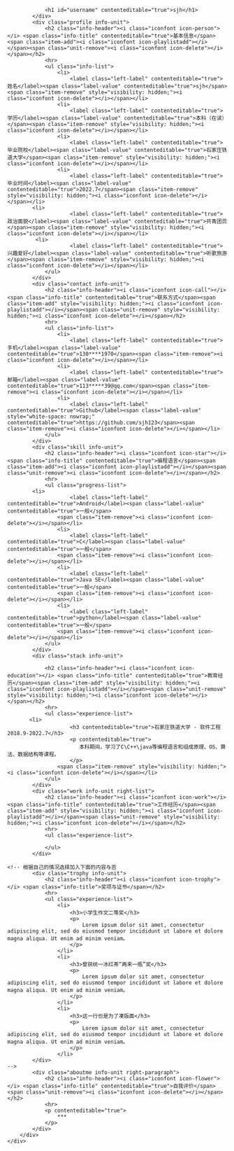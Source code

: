 <html lang="en"><head>
    <meta charset="UTF-8">
    <title>sjh个人简历</title>
    <link rel="stylesheet" href="static/css/style.css">
    <link rel="stylesheet" href="https://cdnjs.cloudflare.com/ajax/libs/remodal/1.1.0/remodal.css">
    <link rel="stylesheet" href="https://cdnjs.cloudflare.com/ajax/libs/remodal/1.1.0/remodal-default-theme.min.css">
    <script src="https://cdnjs.cloudflare.com/ajax/libs/jquery/1.12.4/jquery.min.js"></script>
    <script src="https://cdnjs.cloudflare.com/ajax/libs/remodal/1.1.0/remodal.min.js"></script>
    <script src="static/js/script.js"></script>
</head>

<body>
    <div class="container" id="cv">
        <div class="side">
            <div class="me">
                <div class="portrait"></div>
                
                <h1 id="username" contenteditable="true">sjh</h1>
            </div>
            <div class="profile info-unit">
                <h2 class="info-header"><i class="iconfont icon-person"></i> <span class="info-title" contenteditable="true">基本信息</span><span class="item-add"><i class="iconfont icon-playlistadd"></i></span><span class="unit-remove"><i class="iconfont icon-delete"></i></span></h2>
                <hr>
                <ul class="info-list">
                    <li>
                        <label class="left-label" contenteditable="true">姓名</label><span class="label-value" contenteditable="true">sjh</span><span class="item-remove" style="visibility: hidden;"><i class="iconfont icon-delete"></i></span></li>
                    <li>
                        <label class="left-label" contenteditable="true">学历</label><span class="label-value" contenteditable="true">本科（在读）</span><span class="item-remove" style="visibility: hidden;"><i class="iconfont icon-delete"></i></span></li>
                    <li>
                        <label class="left-label" contenteditable="true">毕业院校</label><span class="label-value" contenteditable="true">石家庄铁道大学</span><span class="item-remove" style="visibility: hidden;"><i class="iconfont icon-delete"></i></span></li>
                    <li>
                        <label class="left-label" contenteditable="true">毕业时间</label><span class="label-value" contenteditable="true">2022.7</span><span class="item-remove" style="visibility: hidden;"><i class="iconfont icon-delete"></i></span></li>
		    <li>
                        <label class="left-label" contenteditable="true">政治面貌</label><span class="label-value" contenteditable="true">共青团员</span><span class="item-remove" style="visibility: hidden;"><i class="iconfont icon-delete"></i></span></li>
		     <li>
                        <label class="left-label" contenteditable="true">兴趣爱好</label><span class="label-value" contenteditable="true">听歌旅游</span><span class="item-remove" style="visibility: hidden;"><i class="iconfont icon-delete"></i></span></li>
                </ul>
            </div>
            <div class="contact info-unit">
                <h2 class="info-header"><i class="iconfont icon-call"></i> <span class="info-title" contenteditable="true">联系方式</span><span class="item-add" style="visibility: hidden;"><i class="iconfont icon-playlistadd"></i></span><span class="unit-remove" style="visibility: hidden;"><i class="iconfont icon-delete"></i></span></h2>
                <hr>
                <ul class="info-list">
                    <li>
                        <label class="left-label" contenteditable="true">手机</label><span class="label-value" contenteditable="true">130****1970</span><span class="item-remove"><i class="iconfont icon-delete"></i></span></li>
                    <li>
                        <label class="left-label" contenteditable="true">邮箱</label><span class="label-value" contenteditable="true">113*****39@qq.com</span><span class="item-remove"><i class="iconfont icon-delete"></i></span></li>
                    <li>
                        <label class="left-label" contenteditable="true">Github</label><span class="label-value" style="white-space: nowrap;" contenteditable="true">https://github.com/sjh123</span><span class="item-remove"><i class="iconfont icon-delete"></i></span></li>
                </ul>
            </div>
            <div class="skill info-unit">
                <h2 class="info-header"><i class="iconfont icon-star"></i> <span class="info-title" contenteditable="true">编程语言</span><span class="item-add"><i class="iconfont icon-playlistadd"></i></span><span class="unit-remove"><i class="iconfont icon-delete"></i></span></h2>
                <hr>
                <ul class="progress-list">
		    <li>
                        <label class="left-label" contenteditable="true">Android</label><span class="label-value" contenteditable="true">一般</span>
                    <span class="item-remove"><i class="iconfont icon-delete"></i></span></li>
                    <li>
                        <label class="left-label" contenteditable="true">C</label><span class="label-value" contenteditable="true">一般</span>
                    <span class="item-remove"><i class="iconfont icon-delete"></i></span></li>
                    <li>
                        <label class="left-label" contenteditable="true">Java SE</label><span class="label-value" contenteditable="true">一般</span>
                    <span class="item-remove"><i class="iconfont icon-delete"></i></span></li>
                    <li>
                        <label class="left-label" contenteditable="true">python</label><span class="label-value" contenteditable="true">一般</span>
                    <span class="item-remove"><i class="iconfont icon-delete"></i></span></li>
                </ul>
            </div>
            <div class="stack info-unit">
                
                <h2 class="info-header"><i class="iconfont icon-education"></i> <span class="info-title" contenteditable="true">教育经历</span><span class="item-add" style="visibility: hidden;"><i class="iconfont icon-playlistadd"></i></span><span class="unit-remove" style="visibility: hidden;"><i class="iconfont icon-delete"></i></span></h2>
                <hr>
                <ul class="experience-list">
		   <li>
                        <h3 contenteditable="true">石家庄铁道大学 - 软件工程2018.9-2022.7</h3>
                        <p contenteditable="true">
                           本科期间，学习了C\C++\java等编程语言和组成原理、OS、算法、数据结构等课程。
                        </p>
                    <span class="item-remove" style="visibility: hidden;"><i class="iconfont icon-delete"></i></span></li>
                </ul>
            </div>
            <div class="work info-unit right-list">
                <h2 class="info-header"><i class="iconfont icon-work"></i> <span class="info-title" contenteditable="true">工作经历</span><span class="item-add" style="visibility: hidden;"><i class="iconfont icon-playlistadd"></i></span><span class="unit-remove" style="visibility: hidden;"><i class="iconfont icon-delete"></i></span></h2>
                <hr>
                <ul class="experience-list">
                    
                </ul>
            </div>
          
	<!-- 根据自己的情况选择加入下面的内容与否
            <div class="trophy info-unit">
                <h2 class="info-header"><i class="iconfont icon-trophy"></i> <span class="info-title">奖项与证书</span></h2>
                <hr>
                <ul class="experience-list">
                    <li>
                        <h3>小学生作文二等奖</h3>
                        <p>
                            Lorem ipsum dolor sit amet, consectetur adipiscing elit, sed do eiusmod tempor incididunt ut labore et dolore magna aliqua. Ut enim ad minim veniam。
                        </p>
                    </li> 
                    <li>
                        <h3>曾获统一冰红茶“再来一瓶”奖</h3>
                        <p>
                            Lorem ipsum dolor sit amet, consectetur adipiscing elit, sed do eiusmod tempor incididunt ut labore et dolore magna aliqua. Ut enim ad minim veniam。
                        </p>
                    </li> 
                    <li>
                        <h3>这一行也是为了凑版面</h3>
                        <p>
                            Lorem ipsum dolor sit amet, consectetur adipiscing elit, sed do eiusmod tempor incididunt ut labore et dolore magna aliqua. Ut enim ad minim veniam。
                        </p>
                    </li>                     
            </div>
	-->
            <div class="aboutme info-unit right-paragraph">
                <h2 class="info-header"><i class="iconfont icon-flower"></i> <span class="info-title" contenteditable="true">自我评价</span><span class="unit-remove"><i class="iconfont icon-delete"></i></span></h2>
                <hr>
                <p contenteditable="true">
                    ***
                </p>
            </div>
        </div>
    </div>



<div class="remodal-overlay remodal-is-closed" style="display: none;"></div><div class="remodal-wrapper remodal-is-closed" style="display: none;"><div class="remodal remodal-img remodal-is-initialized remodal-is-closed" data-remodal-id="portrait-modal" tabindex="-1">
                    <h3 contenteditable="true">请输入图片URL地址：</h3>
                    <br>
                    <input type="text" id="avatar-url">
                    <button data-remodal-action="confirm" class="remodal-confirm">确定</button>
                </div></div></body></html>
